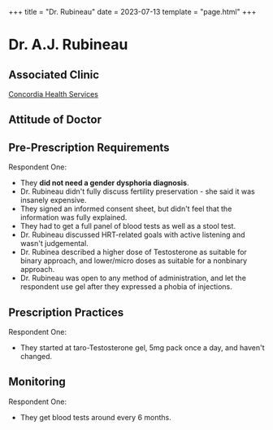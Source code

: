 +++
title = "Dr. Rubineau"
date = 2023-07-13
template = "page.html"
+++

# Dr. A.J. Rubineau
 
## Associated Clinic
[Concordia Health Services](@/blog/clinics/concordia.md)
## Attitude of Doctor
## Pre-Prescription Requirements
Respondent One:
* They **did not need a gender dysphoria diagnosis**.
*  Dr. Rubineau didn't fully discuss fertility preservation - she said it was insanely expensive.
* They signed an informed consent sheet, but didn't feel that the information was fully explained.
* They had to get a full panel of blood tests as well as a stool test.
* Dr. Rubineau discussed HRT-related goals with active listening and wasn't judgemental.
* Dr. Rubinea described a higher dose of Testosterone as suitable for binary approach, and lower/micro doses as suitable for a nonbinary approach.
* Dr. Rubineau was open to any method of administration, and let the respondent use gel after they expressed a phobia of injections.

## Prescription Practices
Respondent One:
* They started at taro-Testosterone gel, 5mg pack once a day, and haven't changed.

## Monitoring
Respondent One: 
* They get blood tests around every 6 months.

